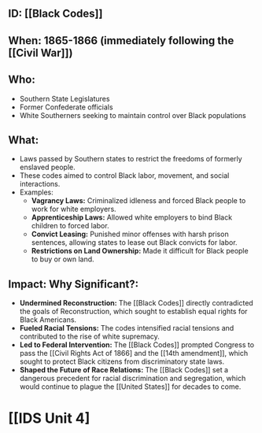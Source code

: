 ## ID: [[Black Codes]] 
## When: 1865-1866 (immediately following the [[Civil War]])

## Who: 
* Southern State Legislatures 
* Former Confederate officials
* White Southerners seeking to maintain control over Black populations

## What: 
* Laws passed by Southern states to restrict the freedoms of formerly enslaved people.
* These codes aimed to control Black labor, movement, and social interactions.
* Examples:
    * **Vagrancy Laws:**  Criminalized idleness and forced Black people to work for white employers.
    * **Apprenticeship Laws:** Allowed white employers to bind Black children to forced labor.
    * **Convict Leasing:** Punished minor offenses with harsh prison sentences, allowing states to lease out Black convicts for labor.
    * **Restrictions on Land Ownership:** Made it difficult for Black people to buy or own land.

## Impact: Why Significant?: 
* **Undermined Reconstruction:** The [[Black Codes]] directly contradicted the goals of Reconstruction, which sought to establish equal rights for Black Americans.
* **Fueled Racial Tensions:** The codes intensified racial tensions and contributed to the rise of white supremacy.
* **Led to Federal Intervention:** The [[Black Codes]] prompted Congress to pass the [[Civil Rights Act of 1866] and the [[14th amendment]], which sought to protect Black citizens from discriminatory state laws.
* **Shaped the Future of Race Relations:** The [[Black Codes]] set a dangerous precedent for racial discrimination and segregation, which would continue to plague the [[United States]] for decades to come. 

# [[IDS Unit 4]